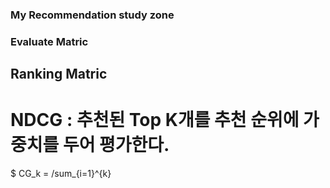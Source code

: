 ### My Recommendation study zone

### Evaluate Matric

## Ranking Matric
# NDCG : 추천된 Top K개를 추천 순위에 가중치를 두어 평가한다. 
$ CG_k = /sum_{i=1}^{k}
